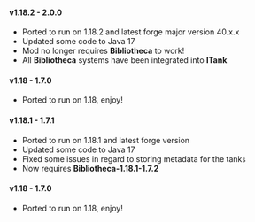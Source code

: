 #### **v1.18.2 - 2.0.0**   
* Ported to run on 1.18.2 and latest forge major version 40.x.x   
* Updated some code to Java 17   
* Mod no longer requires **Bibliotheca** to work!   
* All **Bibliotheca** systems have been integrated into **ITank**   
  
#### **v1.18 - 1.7.0**  
* Ported to run on 1.18, enjoy!  
   
#### **v1.18.1 - 1.7.1**    
* Ported to run on 1.18.1 and latest forge version  
* Updated some code to Java 17  
* Fixed some issues in regard to storing metadata for the tank`s`  
* Now requires **Bibliotheca-1.18.1-1.7.2**    
  
#### **v1.18 - 1.7.0**    
* Ported to run on 1.18, enjoy!    